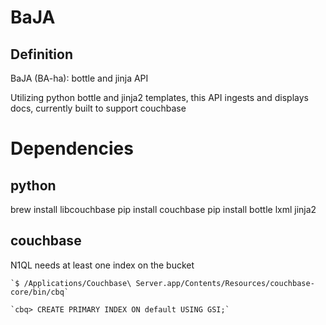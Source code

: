 # BaJA

## Definition

BaJA (BA-ha):
bottle and jinja API

Utilizing python bottle and jinja2 templates, this API ingests and displays docs, currently built to support couchbase


# Dependencies

## python
brew install libcouchbase 
pip install couchbase
pip install bottle lxml jinja2

## couchbase
N1QL needs at least one index on the bucket

    `$ /Applications/Couchbase\ Server.app/Contents/Resources/couchbase-core/bin/cbq`

    `cbq> CREATE PRIMARY INDEX ON default USING GSI;`
